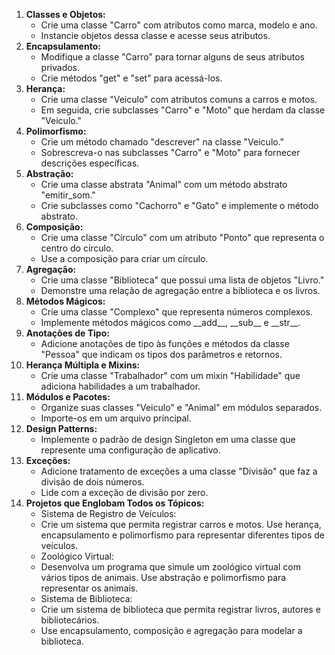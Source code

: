 <ol>
    <li><strong>Classes e Objetos:</strong>
        <ul>
            <li>Crie uma classe "Carro" com atributos como marca, modelo e ano.</li>
            <li>Instancie objetos dessa classe e acesse seus atributos.</li>
        </ul>
    </li>
    <li><strong>Encapsulamento:</strong>
        <ul>
            <li>Modifique a classe "Carro" para tornar alguns de seus atributos privados.</li>
            <li>Crie métodos "get" e "set" para acessá-los.</li>
        </ul>
    </li>
    <li><strong>Herança:</strong>
        <ul>
            <li>Crie uma classe "Veiculo" com atributos comuns a carros e motos.</li>
            <li>Em seguida, crie subclasses "Carro" e "Moto" que herdam da classe "Veiculo."</li>
        </ul>
    </li>
    <li><strong>Polimorfismo:</strong>
        <ul>
            <li>Crie um método chamado "descrever" na classe "Veiculo."</li>
            <li>Sobrescreva-o nas subclasses "Carro" e "Moto" para fornecer descrições específicas.</li>
        </ul>
    </li>
    <li><strong>Abstração:</strong>
        <ul>
            <li>Crie uma classe abstrata "Animal" com um método abstrato "emitir_som."</li>
            <li>Crie subclasses como "Cachorro" e "Gato" e implemente o método abstrato.</li>
        </ul>
    </li>
    <li><strong>Composição:</strong>
        <ul>
            <li>Crie uma classe "Círculo" com um atributo "Ponto" que representa o centro do círculo.</li>
            <li>Use a composição para criar um círculo.</li>
        </ul>
    </li>
    <li><strong>Agregação:</strong>
        <ul>
            <li>Crie uma classe "Biblioteca" que possui uma lista de objetos "Livro."</li>
            <li>Demonstre uma relação de agregação entre a biblioteca e os livros.</li>
        </ul>
    </li>
    <li><strong>Métodos Mágicos:</strong>
        <ul>
            <li>Crie uma classe "Complexo" que representa números complexos.</li>
            <li>Implemente métodos mágicos como __add__, __sub__ e __str__.</li>
        </ul>
    </li>
    <li><strong>Anotações de Tipo:</strong>
        <ul>
            <li>Adicione anotações de tipo às funções e métodos da classe "Pessoa" que indicam os tipos dos parâmetros e retornos.</li>
        </ul>
    </li>
    <li><strong>Herança Múltipla e Mixins:</strong>
        <ul>
            <li>Crie uma classe "Trabalhador" com um mixin "Habilidade" que adiciona habilidades a um trabalhador.</li>
        </ul>
    </li>
    <li><strong>Módulos e Pacotes:</strong>
        <ul>
            <li>Organize suas classes "Veiculo" e "Animal" em módulos separados.</li>
            <li>Importe-os em um arquivo principal.</li>
        </ul>
    </li>
    <li><strong>Design Patterns:</strong>
        <ul>
            <li>Implemente o padrão de design Singleton em uma classe que represente uma configuração de aplicativo.</li>
        </ul>
    </li>
    <li><strong>Exceções:</strong>
        <ul>
            <li>Adicione tratamento de exceções a uma classe "Divisão" que faz a divisão de dois números.</li>
            <li>Lide com a exceção de divisão por zero.</li>
        </ul>
    </li>
    <li><strong>Projetos que Englobam Todos os Tópicos:</strong>
        <ul>
            <li>Sistema de Registro de Veículos:</li>
            <li>Crie um sistema que permita registrar carros e motos. Use herança, encapsulamento e polimorfismo para representar diferentes tipos de veículos.</li>
            <li>Zoológico Virtual:</li>
            <li>Desenvolva um programa que simule um zoológico virtual com vários tipos de animais. Use abstração e polimorfismo para representar os animais.</li>
            <li>Sistema de Biblioteca:</li>
            <li>Crie um sistema de biblioteca que permita registrar livros, autores e bibliotecários.</li>
            <li>Use encapsulamento, composição e agregação para modelar a biblioteca.</li>
        </ul>
    </li>
</ol>
